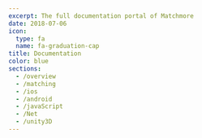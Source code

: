 ```yaml
---
excerpt: The full documentation portal of Matchmore
date: 2018-07-06
icon:
  type: fa
  name: fa-graduation-cap
title: Documentation
color: blue
sections:
  - /overview
  - /matching
  - /ios
  - /android
  - /javaScript
  - /Net
  - /unity3D
---
```

